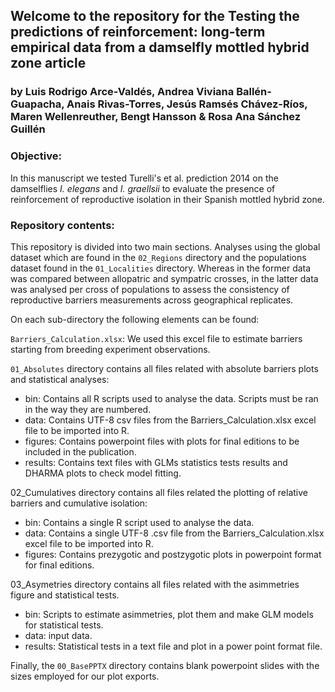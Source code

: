 ## Welcome to the repository for the **Testing the predictions of reinforcement: long-term empirical data from a damselfly mottled hybrid zone** article

### by Luis Rodrigo Arce-Valdés, Andrea Viviana Ballén-Guapacha, Anais Rivas-Torres, Jesús Ramsés Chávez-Ríos, Maren Wellenreuther, Bengt Hansson & Rosa Ana Sánchez Guillén

### Objective:

In this manuscript we tested Turelli's et al. prediction 2014 on the damselflies *I. elegans* and *I. graellsii* to evaluate the presence of reinforcement of reproductive isolation in their Spanish mottled hybrid zone.

### Repository contents:

This repository is divided into two main sections. Analyses using the global dataset which are found in the `02_Regions` directory and the populations dataset found in the `01_Localities` directory. Whereas in the former data was compared between allopatric and sympatric crosses, in the latter data was analysed per cross of populations to assess the consistency of reproductive barriers measurements across geographical replicates.

On each sub-directory the following elements can be found:

`Barriers_Calculation.xlsx`: We used this excel file to estimate barriers starting from breeding experiment observations.

`01_Absolutes` directory contains all files related with absolute barriers plots and statistical analyses:

- bin: Contains all R scripts used to analyse the data. Scripts must be ran in the way they are numbered.
- data: Contains UTF-8 csv files from the Barriers_Calculation.xlsx excel file to be imported into R.
- figures: Contains powerpoint files with plots for final editions to be included in the publication.
- results: Contains text files with GLMs statistics tests results and DHARMA plots to check model fitting.

02_Cumulatives directory contains all files related the plotting of relative barriers and cumulative isolation:

- bin: Contains a single R script used to analyse the data.
- data: Contains a single UTF-8 .csv file from the Barriers_Calculation.xlsx excel file to be imported into R.
- figures: Contains prezygotic and postzygotic plots in powerpoint format for final editions.
	
03_Asymetries directory contains all files related with the asimmetries figure and statistical tests.

- bin: Scripts to estimate asimmetries, plot them and make GLM models for statistical tests.
- data: input data.
- results: Statistical tests in a text file and plot in a power point format file.

Finally, the `00_BasePPTX` directory contains blank powerpoint slides with the sizes employed for our plot exports.